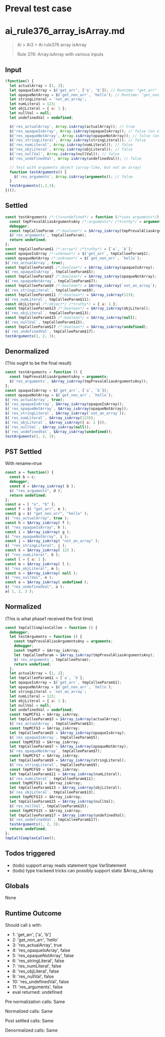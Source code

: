 # Preval test case

# ai_rule376_array_isArray.md

> Ai > Ai3 > Ai rule376 array isArray
>
> Rule 376: Array.isArray with various inputs

## Input

`````js filename=intro
(function() {
  let actualArray = [1, 2];
  let opaqueIsArray = $('get_arr', ['a', 'b']); // Runtime: "get_arr"
  let opaqueNotArray = $('get_non_arr', 'hello'); // Runtime: "get_non_arr"
  let stringLiteral = 'not_an_array';
  let numLiteral = 123;
  let objLiteral = { a: 1 };
  let nullVal = null;
  let undefinedVal = undefined;

  $('res_actualArray', Array.isArray(actualArray)); // true
  $('res_opaqueIsArray', Array.isArray(opaqueIsArray)); // false (on string "get_arr")
  $('res_opaqueNotArray', Array.isArray(opaqueNotArray)); // false (on string "get_non_arr")
  $('res_stringLiteral', Array.isArray(stringLiteral)); // false
  $('res_numLiteral', Array.isArray(numLiteral)); // false
  $('res_objLiteral', Array.isArray(objLiteral)); // false
  $('res_nullVal', Array.isArray(nullVal)); // false
  $('res_undefinedVal', Array.isArray(undefinedVal)); // false

  // Test with arguments object (array-like, but not an array)
  function testArguments() {
    $('res_arguments', Array.isArray(arguments)); // false
  }
  testArguments(1,2,3);
})();
`````


## Settled


`````js filename=intro
const testArguments /*:()=>undefined*/ = function (/*uses arguments*/) {
  const tmpPrevalAliasArgumentsAny /*:arguments*/ /*truthy*/ = arguments;
  debugger;
  const tmpCalleeParam /*:boolean*/ = $Array_isArray(tmpPrevalAliasArgumentsAny);
  $(`res_arguments`, tmpCalleeParam);
  return undefined;
};
const tmpCalleeParam$1 /*:array*/ /*truthy*/ = [`a`, `b`];
const opaqueIsArray /*:unknown*/ = $(`get_arr`, tmpCalleeParam$1);
const opaqueNotArray /*:unknown*/ = $(`get_non_arr`, `hello`);
$(`res_actualArray`, true);
const tmpCalleeParam$5 /*:boolean*/ = $Array_isArray(opaqueIsArray);
$(`res_opaqueIsArray`, tmpCalleeParam$5);
const tmpCalleeParam$7 /*:boolean*/ = $Array_isArray(opaqueNotArray);
$(`res_opaqueNotArray`, tmpCalleeParam$7);
const tmpCalleeParam$9 /*:boolean*/ = $Array_isArray(`not_an_array`);
$(`res_stringLiteral`, tmpCalleeParam$9);
const tmpCalleeParam$11 /*:boolean*/ = $Array_isArray(123);
$(`res_numLiteral`, tmpCalleeParam$11);
const objLiteral /*:object*/ /*truthy*/ = { a: 1 };
const tmpCalleeParam$13 /*:boolean*/ = $Array_isArray(objLiteral);
$(`res_objLiteral`, tmpCalleeParam$13);
const tmpCalleeParam$15 /*:boolean*/ = $Array_isArray(null);
$(`res_nullVal`, tmpCalleeParam$15);
const tmpCalleeParam$17 /*:boolean*/ = $Array_isArray(undefined);
$(`res_undefinedVal`, tmpCalleeParam$17);
testArguments(1, 2, 3);
`````


## Denormalized
(This ought to be the final result)

`````js filename=intro
const testArguments = function () {
  const tmpPrevalAliasArgumentsAny = arguments;
  $(`res_arguments`, $Array_isArray(tmpPrevalAliasArgumentsAny));
};
const opaqueIsArray = $(`get_arr`, [`a`, `b`]);
const opaqueNotArray = $(`get_non_arr`, `hello`);
$(`res_actualArray`, true);
$(`res_opaqueIsArray`, $Array_isArray(opaqueIsArray));
$(`res_opaqueNotArray`, $Array_isArray(opaqueNotArray));
$(`res_stringLiteral`, $Array_isArray(`not_an_array`));
$(`res_numLiteral`, $Array_isArray(123));
$(`res_objLiteral`, $Array_isArray({ a: 1 }));
$(`res_nullVal`, $Array_isArray(null));
$(`res_undefinedVal`, $Array_isArray(undefined));
testArguments(1, 2, 3);
`````


## PST Settled
With rename=true

`````js filename=intro
const a = function() {
  const b = c;
  debugger;
  const d = $Array_isArray( b );
  $( "res_arguments", d );
  return undefined;
};
const e = [ "a", "b" ];
const f = $( "get_arr", e );
const g = $( "get_non_arr", "hello" );
$( "res_actualArray", true );
const h = $Array_isArray( f );
$( "res_opaqueIsArray", h );
const i = $Array_isArray( g );
$( "res_opaqueNotArray", i );
const j = $Array_isArray( "not_an_array" );
$( "res_stringLiteral", j );
const k = $Array_isArray( 123 );
$( "res_numLiteral", k );
const l = { a: 1 };
const m = $Array_isArray( l );
$( "res_objLiteral", m );
const n = $Array_isArray( null );
$( "res_nullVal", n );
const o = $Array_isArray( undefined );
$( "res_undefinedVal", o );
a( 1, 2, 3 );
`````


## Normalized
(This is what phase1 received the first time)

`````js filename=intro
const tmpCallComplexCallee = function () {
  debugger;
  let testArguments = function () {
    const tmpPrevalAliasArgumentsAny = arguments;
    debugger;
    const tmpMCF = $Array_isArray;
    let tmpCalleeParam = $Array_isArray(tmpPrevalAliasArgumentsAny);
    $(`res_arguments`, tmpCalleeParam);
    return undefined;
  };
  let actualArray = [1, 2];
  let tmpCalleeParam$1 = [`a`, `b`];
  let opaqueIsArray = $(`get_arr`, tmpCalleeParam$1);
  let opaqueNotArray = $(`get_non_arr`, `hello`);
  let stringLiteral = `not_an_array`;
  let numLiteral = 123;
  let objLiteral = { a: 1 };
  let nullVal = null;
  let undefinedVal = undefined;
  const tmpMCF$1 = $Array_isArray;
  let tmpCalleeParam$3 = $Array_isArray(actualArray);
  $(`res_actualArray`, tmpCalleeParam$3);
  const tmpMCF$3 = $Array_isArray;
  let tmpCalleeParam$5 = $Array_isArray(opaqueIsArray);
  $(`res_opaqueIsArray`, tmpCalleeParam$5);
  const tmpMCF$5 = $Array_isArray;
  let tmpCalleeParam$7 = $Array_isArray(opaqueNotArray);
  $(`res_opaqueNotArray`, tmpCalleeParam$7);
  const tmpMCF$7 = $Array_isArray;
  let tmpCalleeParam$9 = $Array_isArray(stringLiteral);
  $(`res_stringLiteral`, tmpCalleeParam$9);
  const tmpMCF$9 = $Array_isArray;
  let tmpCalleeParam$11 = $Array_isArray(numLiteral);
  $(`res_numLiteral`, tmpCalleeParam$11);
  const tmpMCF$11 = $Array_isArray;
  let tmpCalleeParam$13 = $Array_isArray(objLiteral);
  $(`res_objLiteral`, tmpCalleeParam$13);
  const tmpMCF$13 = $Array_isArray;
  let tmpCalleeParam$15 = $Array_isArray(nullVal);
  $(`res_nullVal`, tmpCalleeParam$15);
  const tmpMCF$15 = $Array_isArray;
  let tmpCalleeParam$17 = $Array_isArray(undefinedVal);
  $(`res_undefinedVal`, tmpCalleeParam$17);
  testArguments(1, 2, 3);
  return undefined;
};
tmpCallComplexCallee();
`````


## Todos triggered


- (todo) support array reads statement type VarStatement
- (todo) type trackeed tricks can possibly support static $Array_isArray


## Globals


None


## Runtime Outcome


Should call `$` with:
 - 1: 'get_arr', ['a', 'b']
 - 2: 'get_non_arr', 'hello'
 - 3: 'res_actualArray', true
 - 4: 'res_opaqueIsArray', false
 - 5: 'res_opaqueNotArray', false
 - 6: 'res_stringLiteral', false
 - 7: 'res_numLiteral', false
 - 8: 'res_objLiteral', false
 - 9: 'res_nullVal', false
 - 10: 'res_undefinedVal', false
 - 11: 'res_arguments', false
 - eval returned: undefined

Pre normalization calls: Same

Normalized calls: Same

Post settled calls: Same

Denormalized calls: Same
